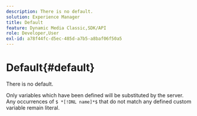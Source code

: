 ```yaml
---
description: There is no default.
solution: Experience Manager
title: Default
feature: Dynamic Media Classic,SDK/API
role: Developer,User
exl-id: a78f44fc-d5ec-485d-a7b5-a8baf06f50a5
---
```

# Default{#default}

There is no default.

Only variables which have been defined will be substituted by the server. Any occurrences of `$ *[!DNL name]*$` that do not match any defined custom variable remain literal.
